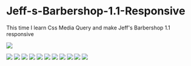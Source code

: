 # Jeff-s-Barbershop-1.1-Responsive

This time I learn Css Media Query and make Jeff's Barbershop 1.1 responsive

![](img/thumbnail-desktop.png)

![](img/thumbnail-mobile.png)
![](img/thumbnail-mobile-1.png)
![](img/thumbnail-mobile-2.png)
![](img/thumbnail-mobile-3.png)
![](img/thumbnail-mobile-4.png)
![](img/thumbnail-mobile-5.png)
![](img/thumbnail-mobile-6.png)
![](img/thumbnail-mobile-7.png)
![](img/thumbnail-mobile-8.png)
![](img/thumbnail-mobile-9.png)
![](img/thumbnail-mobile-10.png)


